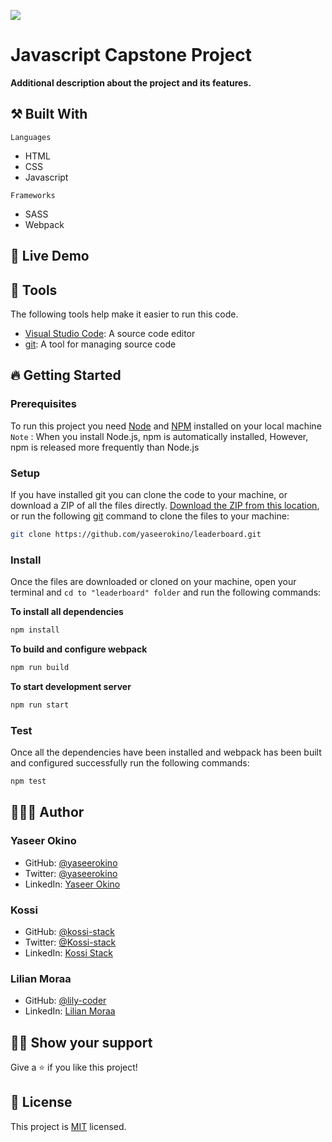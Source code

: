 ![](https://img.shields.io/badge/Microverse-blueviolet)

# Javascript Capstone Project

<!-- <br>



<br> -->

**Additional description about the project and its features.**

## ⚒️ Built With

`Languages`

- HTML
- CSS
- Javascript

`Frameworks`

- SASS
- Webpack

## 📡 Live Demo

<!-- [Link to Live Demo](https://leaderboard-webpack.netlify.app/) -->

## 🧰 Tools

The following tools help make it easier to run this code.

- [Visual Studio Code](https://code.visualstudio.com/): A source code editor
- [git](https://git-scm.com/downloads): A tool for managing source code

## 🔥 Getting Started

### **Prerequisites**

To run this project you need [Node](https://nodejs.org/en/) and [NPM](https://docs.npmjs.com/about-npm-versions) installed on your local machine
<br>
`Note` : When you install Node.js, npm is automatically installed, However, npm is released more frequently than Node.js

### **Setup**

If you have installed git you can clone the code to your machine, or download a ZIP of all the files directly.
[Download the ZIP from this location](https://github.com/yaseerokino/leaderboard/archive/refs/heads/main.zip), or run the following [git](https://git-scm.com/downloads) command to clone the files to your machine:

```bash
git clone https://github.com/yaseerokino/leaderboard.git
```

### **Install**

Once the files are downloaded or cloned on your machine, open your terminal and `cd to "leaderboard" folder` and run the following commands:

**To install all dependencies**

```bash
npm install
```

**To build and configure webpack**

```bash
npm run build
```

**To start development server**

```bash
npm run start
```

### **Test**

Once all the dependencies have been installed and webpack has been built and configured successfully run the following commands:

```bash
npm test
```

## 🙎🏾‍♂️ Author

### Yaseer Okino

- GitHub: [@yaseerokino](https://github.com/yaseerokino)
- Twitter: [@yaseerokino](https://twitter.com/yaseerokino)
- LinkedIn: [Yaseer Okino](https://linkedin.com/in/yaseerokino)

### Kossi

- GitHub: [@kossi-stack](https://github.com/Kossi-stack/)
- Twitter: [@Kossi-stack](https://twitter.com/SoloJean5)
- LinkedIn: [Kossi Stack](https://www.linkedin.com/in/kossifioklou2406/)



### Lilian Moraa

- GitHub: [@lily-coder](https://github.com/lily-coder/)
- LinkedIn: [Lilian Moraa](https://www.linkedin.com/in/lilian-moraa-99950b1b8/)

## 👊🏾 Show your support

Give a ⭐️ if you like this project!

## 📝 License

This project is [MIT](./LICENSE) licensed.
